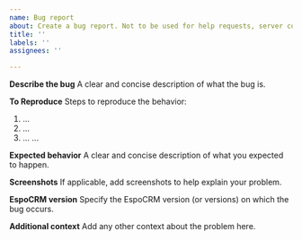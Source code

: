 ```yaml
---
name: Bug report
about: Create a bug report. Not to be used for help requests, server configuration or installation issues. Create a topic on the forum instead.
title: ''
labels: ''
assignees: ''

---
```


**Describe the bug**
A clear and concise description of what the bug is.

**To Reproduce**
Steps to reproduce the behavior:
1. ...
2. ...
3. ...
...

**Expected behavior**
A clear and concise description of what you expected to happen.

**Screenshots**
If applicable, add screenshots to help explain your problem.

**EspoCRM version**
Specify the EspoCRM version (or versions) on which the bug occurs.

**Additional context**
Add any other context about the problem here.
